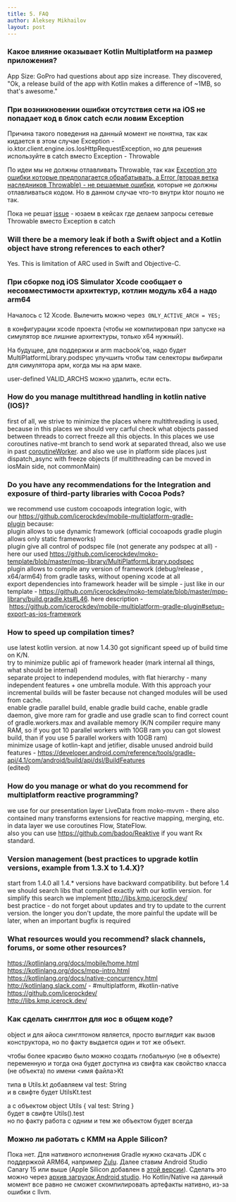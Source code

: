 ```yaml
---
title: 5. FAQ
author: Aleksey Mikhailov
layout: post
---
```


### Какое влияние оказывает Kotlin Multiplatform на размер приложения?

App Size: GoPro had questions about app size increase. They discovered, "Ok, a release build of the app with Kotlin makes a difference of ~1MB, so that's awesome." 

### При возникновении ошибки отсутствия сети на iOS не попадает код в блок catch если ловим Exception

Причина такого поведения на данный момент не понятна, так как кидается в этом случае Exception - io.ktor.client.engine.ios.IosHttpRequestException, но для решения используйте в catch вместо Exception - Throwable

По идеи мы не должны отлавливать Throwable, так как [Exception это ошибки которые предполагается обрабатывать, а Error (вторая ветка наследников Throwable) - не решаемые ошибки](http://java-online.ru/java-throws.xhtml), которые не должны отлавливаться кодом. Но в данном случае что-то внутри ktor пошло не так.

Пока не решат [issue](https://github.com/ktorio/ktor/issues/1165) - юзаем в кейсах где делаем запросы сетевые Throwable вместо Exception в catch

### Will there be a memory leak if both a Swift object and a Kotlin object have strong references to each other?

Yes. This is limitation of ARC used in Swift and Objective-C.

### При сборке под iOS Simulator Xcode сообщает о несовместимости архитектур, котлин модуль x64 а надо arm64

Началось с 12 Xcode. Вылечить можно через 
`ONLY_ACTIVE_ARCH = YES;`

в конфигурации xcode проекта (чтобы не компилировал при запуске на симулятор все лишние архитектуры, только x64 нужный).

На будущее, для поддержки и arm macbook'ов, надо будет MultiPlatformLibrary.podspec улучшить чтобы там селекторы выбирали для симулятора арм, когда мы на арм маке.

user-defined VALID_ARCHS можно удалить, если есть.

### How do you manage multithread handling in kotlin native (IOS)?

first of all, we strive to minimize the places where multithreading is used, because in this places we should very carful check what objects passed between threads to correct freeze all this objects. In this places we use coroutines native-mt branch to send work at separated thread, also we use in past [coroutineWorker](https://github.com/Autodesk/coroutineworker). and also we use in platform side places just dispatch_async with freeze objects (if multithreading can be moved in iosMain side, not commonMain)

### Do you have any recommendations for the Integration and exposure of third-party libraries with Cocoa Pods?

we recommend use custom cocoapods integration logic, with our <https://github.com/icerockdev/mobile-multiplatform-gradle-plugin> because:\
plugin allows to use dynamic framework (official cocoapods gradle plugin allows only static frameworks)\
plugin give all control of podspec file (not generate any podspec at all) - here our used <https://github.com/icerockdev/moko-template/blob/master/mpp-library/MultiPlatformLibrary.podspec>\
plugin allows to compile any version of framework (debug/release , x64/arm64) from gradle tasks, without opening xcode at all\
export dependencies into framework header will be simple - just like in our template - <https://github.com/icerockdev/moko-template/blob/master/mpp-library/build.gradle.kts#L46>. here description - <https://github.com/icerockdev/mobile-multiplatform-gradle-plugin#setup-export-as-ios-framework>

### How to speed up compilation times?

use latest kotlin version. at now 1.4.30 got significant speed up of build time on K/N.\
try to minimize public api of framework header (mark internal all things, what should be internal)\
separate project to independend modules, with flat hierarchy - many independent features + one umbrella module. With this approach your incremental builds will be faster because not changed modules will be used from cache.\
enable gradle parallel build, enable gradle build cache, enable gradle daemon, give more ram for gradle and use gradle scan to find correct count of gradle.workers.max and available memory (K/N compiler require many RAM, so if you got 10 parallel workers with 10GB ram you can got slowest build, than if you use 5 parallel workers with 10GB ram)\
minimize usage of kotlin-kapt and jetifier, disable unused android build features - <https://developer.android.com/reference/tools/gradle-api/4.1/com/android/build/api/dsl/BuildFeatures>\
(edited)

### How do you manage or what do you recommend for multiplatform reactive programming?

we use for our presentation layer LiveData from moko-mvvm - there also contained many transforms extensions for reactive mapping, merging, etc.\
in data layer we use coroutines Flow, StateFlow.\
also you can use <https://github.com/badoo/Reaktive> if you want Rx standard.

### Version management (best practices to upgrade kotlin versions, example from 1.3.X to 1.4.X)?

start from 1.4.0 all 1.4.* versions have backward compatibility. but before 1.4 we should search libs that compiled exactly with our kotlin version. for simplify this search we implement <http://libs.kmp.icerock.dev/>\
best practice - do not forget about updates and try to update to the current version. the longer you don't update, the more painful the update will be later, when an important bugfix is required

### What resources would you recommend? slack channels, forums, or some other resources?

<https://kotlinlang.org/docs/mobile/home.html>\
<https://kotlinlang.org/docs/mpp-intro.html>\
<https://kotlinlang.org/docs/native-concurrency.html>\
<http://kotlinlang.slack.com/> - #multiplatform, #kotlin-native\
<https://github.com/icerockdev/>\
<http://libs.kmp.icerock.dev/>

### Как сделать синглтон для иос в общем коде?

object и для айоса синглтоном является, просто выглядит как вызов конструктора, но по факту выдается один и тот же объект.

чтобы более красиво было можно создать глобальную (не в объекте) переменную и тогда она будет доступна из свифта как свойство класса (не объекта) по имени <имя файла>Kt

типа в Utils.kt добавляем val test: String\
и в свифте будет UtilsKt.test

а с объектом object Utils { val test: String }\
будет в свифте Utils().test\
но по факту работа с одним и тем же объектом будет всегда

### Можно ли работать с KMM на Apple Silicon?
Пока нет. 
Для нативного исполнения Gradle нужно скачать JDK с поддержкой ARM64, например [Zulu](https://www.azul.com/downloads/zulu-community/?version=java-11-lts&os=macos&architecture=arm-64-bit&package=jdk).
Далее ставим Android Studio Canary 15 или выше (Apple Silicon добавлен в [этой версии](https://androidstudio.googleblog.com/2021/04/android-studio-arctic-fox-canary-15.html)). Сделать это можно через [архив загрузок Android studio](https://developer.android.com/studio/archive).
Но Kotlin/Native на данный момент все равно не сможет скомпилировать артефакты нативно, из-за ошибки с llvm.

